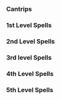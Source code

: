 ### Cantrips

### 1st Level Spells

### 2nd Level Spells

### 3rd level Spells

### 4th Level Spells

### 5th Level Spells
